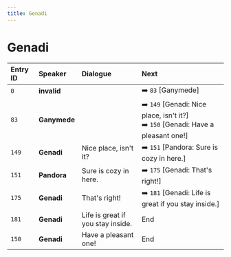 ```yaml
---
title: Genadi
---
```


# Genadi


| Entry ID | Speaker | Dialogue | Next |
| :------- | :------ | :------- | :------------ |
| `0` | **invalid** |  | ➡️ `83` \[Ganymede\] |
| `83` | **Ganymede** |  | ➡️ `149` \[Genadi: Nice place, isn't it?\]<br>➡️ `150` \[Genadi: Have a pleasant one\!\] |
| `149` | **Genadi** | Nice place, isn't it? | ➡️ `151` \[Pandora: Sure is cozy in here\.\] |
| `151` | **Pandora** | Sure is cozy in here\. | ➡️ `175` \[Genadi: That's right\!\] |
| `175` | **Genadi** | That's right\! | ➡️ `181` \[Genadi: Life is great if you stay inside\.\] |
| `181` | **Genadi** | Life is great if you stay inside\. | End |
| `150` | **Genadi** | Have a pleasant one\! | End |
